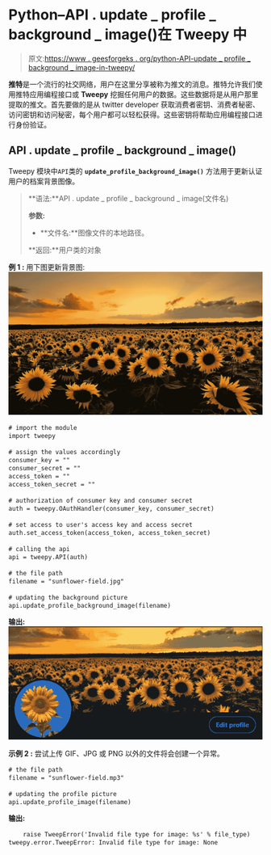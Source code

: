 # Python–API . update _ profile _ background _ image()在 Tweepy 中

> 原文:[https://www . geesforgeks . org/python-API-update _ profile _ background _ image-in-tweepy/](https://www.geeksforgeeks.org/python-api-update_profile_background_image-in-tweepy/)

**推特**是一个流行的社交网络，用户在这里分享被称为推文的消息。推特允许我们使用推特应用编程接口或 **Tweepy** 挖掘任何用户的数据。这些数据将是从用户那里提取的推文。首先要做的是从 twitter developer 获取消费者密钥、消费者秘密、访问密钥和访问秘密，每个用户都可以轻松获得。这些密钥将帮助应用编程接口进行身份验证。

## API . update _ profile _ background _ image()

Tweepy 模块中`API`类的 **`update_profile_background_image()`** 方法用于更新认证用户的档案背景图像。

> **语法:**API . update _ profile _ background _ image(文件名)
> 
> **参数:**
> 
> *   **文件名:**图像文件的本地路径。
> 
> **返回:**用户类的对象

**例 1 :** 用下图更新背景图:
![](img/50692735c600db759193e021823288a6.png)

```
# import the module
import tweepy

# assign the values accordingly
consumer_key = ""
consumer_secret = ""
access_token = ""
access_token_secret = ""

# authorization of consumer key and consumer secret
auth = tweepy.OAuthHandler(consumer_key, consumer_secret)

# set access to user's access key and access secret 
auth.set_access_token(access_token, access_token_secret)

# calling the api 
api = tweepy.API(auth)

# the file path
filename = "sunflower-field.jpg"

# updating the background picture
api.update_profile_background_image(filename)
```

**输出:**
![](img/4e86fe3ebb7168fa52f893c8d73718b2.png)

**示例 2 :** 尝试上传 GIF、JPG 或 PNG 以外的文件将会创建一个异常。

```
# the file path
filename = "sunflower-field.mp3"

# updating the profile picture
api.update_profile_image(filename)
```

**输出:**

```
    raise TweepError('Invalid file type for image: %s' % file_type)
tweepy.error.TweepError: Invalid file type for image: None

```